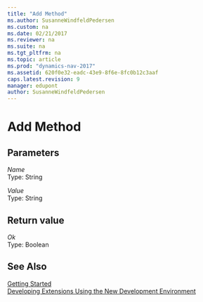```yaml
---
title: "Add Method"
ms.author: SusanneWindfeldPedersen
ms.custom: na
ms.date: 02/21/2017
ms.reviewer: na
ms.suite: na
ms.tgt_pltfrm: na
ms.topic: article
ms.prod: "dynamics-nav-2017"
ms.assetid: 620f0e32-eadc-43e9-8f6e-8fc0b12c3aaf
caps.latest.revision: 9
manager: edupont
author: SusanneWindfeldPedersen
---
```


# Add Method

## Parameters
*Name*  
Type: String

*Value*  
Type: String

## Return value
*Ok*  
Type: Boolean


## See Also
[Getting Started](newdev-get-started.md)  
[Developing Extensions Using the New Development Environment](newdev-dev-overview.md)

